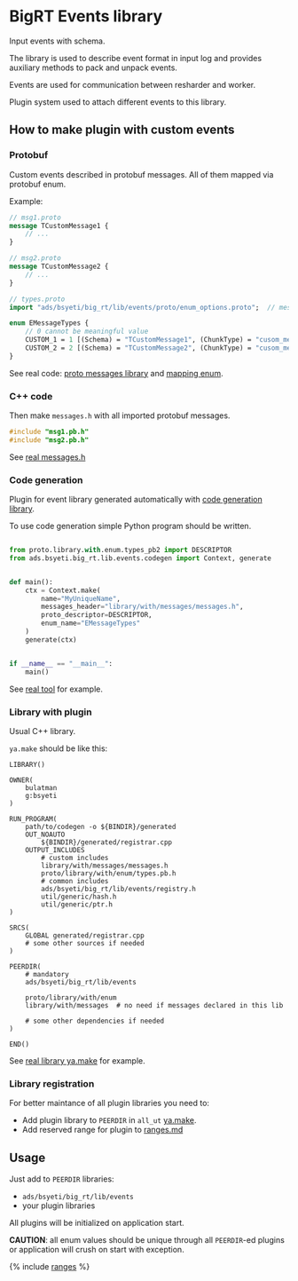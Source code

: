 # BigRT Events library
Input events with schema.

The library is used to describe event format in input log and provides auxiliary methods to pack and unpack events.

Events are used for communication between resharder and worker.

Plugin system used to attach different events to this library.

## How to make plugin with custom events
### Protobuf
Custom events described in protobuf messages.
All of them mapped via protobuf enum.

Example:
```protobuf
// msg1.proto
message TCustomMessage1 {
    // ...
}

// msg2.proto
message TCustomMessage2 {
    // ...
}

// types.proto
import "ads/bsyeti/big_rt/lib/events/proto/enum_options.proto";  // message mapping options

enum EMessageTypes {
    // 0 cannot be meaningful value
    CUSTOM_1 = 1 [(Schema) = "TCustomMessage1", (ChunkType) = "cusom_message_1"];
    CUSTOM_2 = 2 [(Schema) = "TCustomMessage2", (ChunkType) = "cusom_message_2"];
}
```
See real code: [proto messages library](https://a.yandex-team.ru/arc/trunk/arcadia/ads/bsyeti/libs/events/proto) and [mapping enum](https://a.yandex-team.ru/arc/trunk/arcadia/ads/bsyeti/libs/events/proto/types.proto).

### C++ code
Then make `messages.h` with all imported protobuf messages.
```cpp
#include "msg1.pb.h"
#include "msg2.pb.h"
```
See [real messages.h](https://a.yandex-team.ru/arc/trunk/arcadia/ads/bsyeti/libs/events/messages.h)

### Code generation
Plugin for event library generated automatically with [code generation library](https://a.yandex-team.ru/arc_vcs/ads/bsyeti/big_rt/lib/events/codegen).

To use code generation simple Python program should be written.
```python

from proto.library.with.enum.types_pb2 import DESCRIPTOR
from ads.bsyeti.big_rt.lib.events.codegen import Context, generate


def main():
    ctx = Context.make(
        name="MyUniqueName",
        messages_header="library/with/messages/messages.h",
        proto_descriptor=DESCRIPTOR,
        enum_name="EMessageTypes"
    )
    generate(ctx)


if __name__ == "__main__":
    main()

```
See [real tool](https://a.yandex-team.ru/arc/trunk/arcadia/ads/bsyeti/libs/events/codegen) for example.


### Library with plugin
Usual C++ library.

`ya.make` should be like this:
```
LIBRARY()

OWNER(
    bulatman
    g:bsyeti
)

RUN_PROGRAM(
    path/to/codegen -o ${BINDIR}/generated
    OUT_NOAUTO
        ${BINDIR}/generated/registrar.cpp
    OUTPUT_INCLUDES
        # custom includes
        library/with/messages/messages.h
        proto/library/with/enum/types.pb.h
        # common includes
        ads/bsyeti/big_rt/lib/events/registry.h
        util/generic/hash.h
        util/generic/ptr.h
)

SRCS(
    GLOBAL generated/registrar.cpp
    # some other sources if needed
)

PEERDIR(
    # mandatory
    ads/bsyeti/big_rt/lib/events

    proto/library/with/enum
    library/with/messages  # no need if messages declared in this lib

    # some other dependencies if needed
)

END()
```
See [real library ya.make](https://a.yandex-team.ru/arc/trunk/arcadia/ads/bsyeti/libs/events/ya.make) for example.

### Library registration
For better maintance of all plugin libraries you need to:
- Add plugin library to `PEERDIR` in `all_ut` [ya.make](https://a.yandex-team.ru/arc/trunk/arcadia/ads/bsyeti/big_rt/lib/events/all_ut/ya.make).
- Add reserved range for plugin to [ranges.md](https://a.yandex-team.ru/arc/trunk/arcadia/ads/bsyeti/big_rt/lib/events/ranges.md)

## Usage
Just add to `PEERDIR` libraries:
- `ads/bsyeti/big_rt/lib/events`
- your plugin libraries

All plugins will be initialized on application start.

**CAUTION**: all enum values should be unique through all `PEERDIR`-ed plugins or application will crush on start with exception.

{% include [ranges](ranges.md) %}
